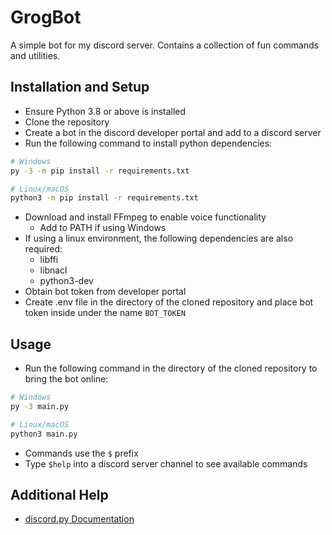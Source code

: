 # GrogBot
 
A simple bot for my discord server. Contains a collection of fun commands and utilities.

## Installation and Setup

- Ensure Python 3.8 or above is installed
- Clone the repository
- Create a bot in the discord developer portal and add to a discord server
- Run the following command to install python dependencies:

```bash
# Windows
py -3 -m pip install -r requirements.txt

# Linux/macOS
python3 -m pip install -r requirements.txt
```

- Download and install FFmpeg to enable voice functionality
    - Add to PATH if using Windows
- If using a linux environment, the following dependencies are also required:
    - libffi
    - libnacl
    - python3-dev
- Obtain bot token from developer portal
- Create .env file in the directory of the cloned repository and place bot token inside under the name `BOT_TOKEN`

## Usage

- Run the following command in the directory of the cloned repository to bring the bot online:

```bash
# Windows
py -3 main.py

# Linux/macOS
python3 main.py
```

- Commands use the `$` prefix
- Type `$help` into a discord server channel to see available commands

## Additional Help

- [discord.py Documentation](https://discordpy.readthedocs.io/en/stable/index.html)
